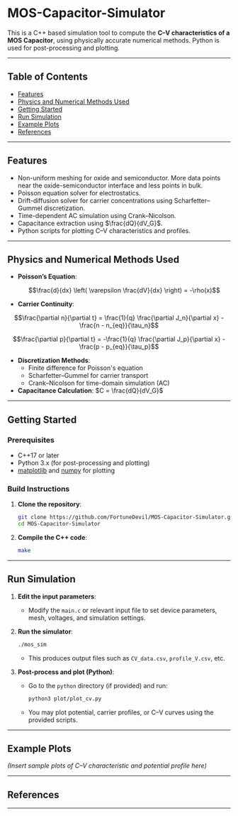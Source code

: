 # MOS-Capacitor-Simulator

This is a C++ based simulation tool to compute the **C–V characteristics of a MOS Capacitor**, using physically accurate numerical methods. Python is used for post-processing and plotting.

---
## Table of Contents
- [Features](#features)
- [Physics and Numerical Methods Used](#physics-and-numerical-methods-used)
- [Getting Started](#getting-started)
- [Run Simulation](#run-simulation)
- [Example Plots](#example-plots)
- [References](#references)

---

## Features

- Non-uniform meshing for oxide and semiconductor. More data points near the oxide-semiconductor interface and less points in bulk.
- Poisson equation solver for electrostatics.
- Drift-diffusion solver for carrier concentrations using Scharfetter–Gummel discretization.
- Time-dependent AC simulation using Crank–Nicolson.
- Capacitance extraction using $`\frac{dQ}{dV_G}`$.
- Python scripts for plotting C–V characteristics and profiles.

---

## Physics and Numerical Methods Used

- **Poisson’s Equation**:
  ```math
  \frac{d}{dx} \left( \varepsilon \frac{dV}{dx} \right) = -\rho(x)
  ```
- **Carrier Continuity**:
  
```math
\frac{\partial n}{\partial t} = \frac{1}{q} \frac{\partial J_n}{\partial x} - \frac{n - n_{eq}}{\tau_n}
```

```math
\frac{\partial p}{\partial t} = -\frac{1}{q} \frac{\partial J_p}{\partial x} - \frac{p - p_{eq}}{\tau_p}
```
  
- **Discretization Methods**:
  - Finite difference for Poisson's equation
  - Scharfetter–Gummel for carrier transport
  - Crank–Nicolson for time-domain simulation (AC)
- **Capacitance Calculation**: $`C = \frac{dQ}{dV_G}`$

---

## Getting Started

### Prerequisites

- C++17 or later
- Python 3.x (for post-processing and plotting)
- [matplotlib](https://matplotlib.org/) and [numpy](https://numpy.org/) for plotting

### Build Instructions

1. **Clone the repository**:
   ```bash
   git clone https://github.com/FortuneDevil/MOS-Capacitor-Simulator.git
   cd MOS-Capacitor-Simulator
   ```

2. **Compile the C++ code**:
   ```bash
   make
   ```

---

## Run Simulation

1. **Edit the input parameters**:

   - Modify the `main.c` or relevant input file to set device parameters, mesh, voltages, and simulation settings.

2. **Run the simulator**:

   ```bash
   ./mos_sim
   ```

   - This produces output files such as `CV_data.csv`, `profile_V.csv`, etc.

3. **Post-process and plot (Python)**:

   - Go to the `python` directory (if provided) and run:

     ```bash
     python3 plot/plot_cv.py
     ```

   - You may plot potential, carrier profiles, or C–V curves using the provided scripts.

---

## Example Plots

*(Insert sample plots of C–V characteristic and potential profile here)*

---

## References

---